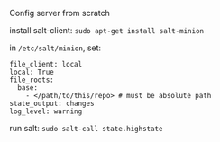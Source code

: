 Config server from scratch

install salt-client: `sudo apt-get install salt-minion`

in `/etc/salt/minion`, set:
```
file_client: local
local: True
file_roots:
  base:
    - </path/to/this/repo> # must be absolute path
state_output: changes
log_level: warning
```

run salt: `sudo salt-call state.highstate`
